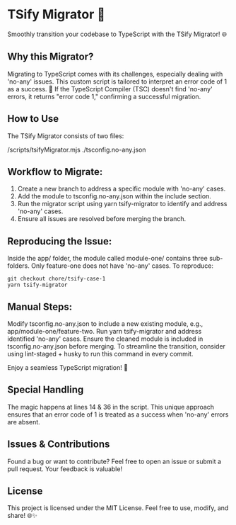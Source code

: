 # TSify Migrator 🚀
Smoothly transition your codebase to TypeScript with the TSify Migrator! 🌐

## Why this Migrator?
Migrating to TypeScript comes with its challenges, especially dealing with 'no-any' issues. This custom script is tailored to interpret an error code of 1 as a success. 🎉 If the TypeScript Compiler (TSC) doesn't find 'no-any' errors, it returns "error code 1," confirming a successful migration.

## How to Use
The TSify Migrator consists of two files:

/scripts/tsifyMigrator.mjs
./tsconfig.no-any.json

## Workflow to Migrate:

1. Create a new branch to address a specific module with 'no-any' cases.
2. Add the module to tsconfig.no-any.json within the include section.
3. Run the migrator script using yarn tsify-migrator to identify and address 'no-any' cases.
4. Ensure all issues are resolved before merging the branch.

## Reproducing the Issue:
Inside the app/ folder, the module called module-one/ contains three sub-folders. Only feature-one does not have 'no-any' cases. To reproduce:
```
git checkout chore/tsify-case-1
yarn tsify-migrator
```

## Manual Steps:

Modify tsconfig.no-any.json to include a new existing module, e.g., app/module-one/feature-two.
Run yarn tsify-migrator and address identified 'no-any' cases.
Ensure the cleaned module is included in tsconfig.no-any.json before merging.
To streamline the transition, consider using lint-staged + husky to run this command in every commit.

Enjoy a seamless TypeScript migration! 🚀

## Special Handling
The magic happens at lines 14 & 36 in the script. This unique approach ensures that an error code of 1 is treated as a success when 'no-any' errors are absent.

## Issues & Contributions
Found a bug or want to contribute? Feel free to open an issue or submit a pull request. Your feedback is valuable!

## License
This project is licensed under the MIT License. Feel free to use, modify, and share! 🌐✨
